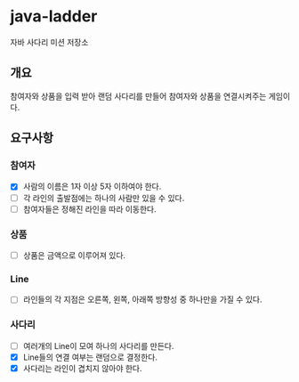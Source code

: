# java-ladder

자바 사다리 미션 저장소

## 개요

참여자와 상품을 입력 받아 랜덤 사다리를 만들어 참여자와 상품을 연결시켜주는 게임이다.

## 요구사항

### 참여자

- [x] 사람의 이름은 1자 이상 5자 이하여야 한다.
- [ ] 각 라인의 출발점에는 하나의 사람만 있을 수 있다.
- [ ] 참여자들은 정해진 라인을 따라 이동한다.

### 상품

- [ ] 상품은 금액으로 이루어져 있다.

### Line

- [ ] 라인들의 각 지점은 오른쪽, 왼쪽, 아래쪽 방향성 중 하나만을 가질 수 있다.

### 사다리

- [ ] 여러개의 Line이 모여 하나의 사다리를 만든다.
- [x] Line들의 연결 여부는 랜덤으로 결정한다.
- [x] 사다리는 라인이 겹치지 않아야 한다.
